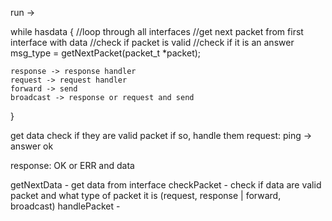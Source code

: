 run ->

while hasdata {
    //loop through all interfaces
    //get next packet from first interface with data
    //check if packet is valid
    //check if it is an answer
    msg_type = getNextPacket(packet_t *packet);

    response -> response handler
    request -> request handler
    forward -> send
    broadcast -> response or request and send
}

get data
check if they are valid packet
if so, handle them
request:
    ping -> answer ok


response:
OK or ERR and data


getNextData - get data from interface
checkPacket - check if data are valid packet and what type of packet it is (request, response | forward, broadcast)
handlePacket - 

